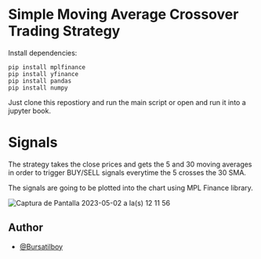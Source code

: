 
# Simple Moving Average Crossover Trading Strategy


Install dependencies:
```
pip install mplfinance
pip install yfinance
pip install pandas
pip install numpy
```

Just clone this repostiory and run the main script or open and run it into a jupyter book.

# Signals 
The strategy takes the close prices and gets the 5 and 30 moving averages in order to trigger BUY/SELL signals everytime the 5 crosses the 30 SMA.

The signals are going to be plotted into the chart using MPL Finance library.

![Captura de Pantalla 2023-05-02 a la(s) 12 11 56](https://user-images.githubusercontent.com/495849/235752058-85a9092e-0447-4427-bcbb-05ee00cad6c4.png)


## Author

- [@Bursatilboy](https://www.twitter.com/Bursatilboy)
